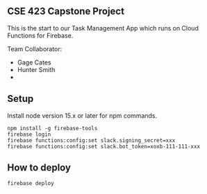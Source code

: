 ## CSE 423 Capstone Project

This is the start to our Task Management App which runs on Cloud Functions for Firebase.

Team Collaborator:
* Gage Cates
* Hunter Smith
* 

## Setup

Install node version 15.x or later for npm commands.

```
npm install -g firebase-tools
firebase login
firebase functions:config:set slack.signing_secret=xxx
firebase functions:config:set slack.bot_token=xoxb-111-111-xxx
```

## How to deploy
```
firebase deploy
```
